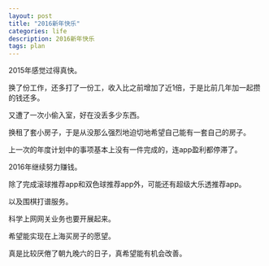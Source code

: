```yaml
---
layout: post
title: "2016新年快乐"
categories: life
description: 2016新年快乐
tags: plan
---
```

2015年感觉过得真快。

换了份工作，还多打了一份工，收入比之前增加了近1倍，于是比前几年加一起攒的钱还多。

又遭了一次小偷入室，好在没丢多少东西。

换租了套小房子，于是从没那么强烈地迫切地希望自己能有一套自己的房子。

上一次的年度计划中的事项基本上没有一件完成的，连app盈利都停滞了。

2016年继续努力赚钱。

除了完成滚球推荐app和双色球推荐app外，可能还有超级大乐透推荐app。

以及围棋打谱服务。

科学上网网关业务也要开展起来。

希望能实现在上海买房子的愿望。

真是比较厌倦了朝九晚六的日子，真希望能有机会改善。
